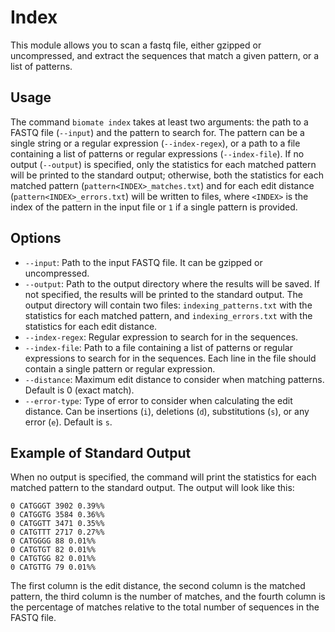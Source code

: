 # Index

This module allows you to scan a fastq file, either gzipped or uncompressed, and extract the sequences that match a given pattern, or a list of patterns.

## Usage

The command `biomate index` takes at least two arguments: the path to a FASTQ file (`--input`) and the pattern to search for. The pattern can be a single string or a regular expression (`--index-regex`), or a path to a file containing a list of patterns or regular expressions (`--index-file`). If no output (`--output`) is specified, only the statistics for each matched pattern will be printed to the standard output; otherwise, both the statistics for each matched pattern (`pattern<INDEX>_matches.txt`) and for each edit distance (`pattern<INDEX>_errors.txt`) will be written to files, where `<INDEX>` is the index of the pattern in the input file or `1` if a single pattern is provided.

## Options

- `--input`: Path to the input FASTQ file. It can be gzipped or uncompressed.
- `--output`: Path to the output directory where the results will be saved. If not specified, the results will be printed to the standard output. The output directory will contain two files: `indexing_patterns.txt` with the statistics for each matched pattern, and `indexing_errors.txt` with the statistics for each edit distance.
- `--index-regex`: Regular expression to search for in the sequences.
- `--index-file`: Path to a file containing a list of patterns or regular expressions to search for in the sequences. Each line in the file should contain a single pattern or regular expression.
- `--distance`: Maximum edit distance to consider when matching patterns. Default is 0 (exact match).
- `--error-type`: Type of error to consider when calculating the edit distance. Can be insertions (`i`), deletions (`d`), substitutions (`s`), or any error (`e`). Default is `s`.

## Example of Standard Output

When no output is specified, the command will print the statistics for each matched pattern to the standard output. The output will look like this:

```text
0 CATGGGT 3902 0.39%%
0 CATGGTG 3584 0.36%%
0 CATGGTT 3471 0.35%%
0 CATGTTT 2717 0.27%%
0 CATGGGG 88 0.01%%
0 CATGTGT 82 0.01%%
0 CATGTGG 82 0.01%%
0 CATGTTG 79 0.01%%
```

The first column is the edit distance, the second column is the matched pattern, the third column is the number of matches, and the fourth column is the percentage of matches relative to the total number of sequences in the FASTQ file.
